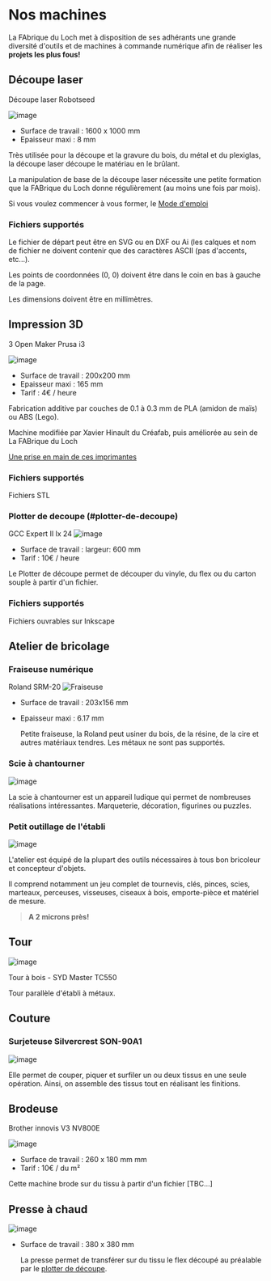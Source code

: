 # Nos machines

La FAbrique du Loch met à disposition de ses adhérants
une grande diversité d'outils et  de machines à commande numérique
afin de réaliser les **projets les plus fous!**

## Découpe laser
Découpe laser Robotseed

![image](https://www.lafabriqueduloch.com/wp-content/uploads/2016/07/decoupe-laser-1.jpg)

- Surface de travail : 1600 x 1000 mm
- Epaisseur maxi : 8 mm

Très utilisée pour la découpe et la gravure du bois, du métal et du plexiglas, la découpe laser découpe le matériau en le brûlant.  

La manipulation de base de la découpe laser nécessite une petite formation que la FABrique du Loch donne régulièrement (au moins une fois par mois).  

Si vous voulez commencer à vous former, le [Mode d'emploi](http://fablabo.net/wiki/Laser-Smoothignstech/Modedemploi)

### Fichiers supportés
Le fichier de départ peut être en SVG ou en DXF ou Ai (les calques et nom de fichier ne doivent contenir que des caractères ASCII (pas d'accents, etc...).

Les points de coordonnées (0, 0) doivent être dans le coin en bas à gauche de la page.

Les dimensions doivent être en millimètres.

## Impression 3D
3 Open Maker Prusa i3

![image](https://www.lafabriqueduloch.com/wp-content/uploads/2016/07/imprimante-3d-07-768x577.jpg)

- Surface de travail : 200x200 mm
- Epaisseur maxi : 165 mm
- Tarif : 4€ / heure

Fabrication additive par couches de 0.1 à 0.3 mm de PLA (amidon de maïs) ou ABS (Lego).  

Machine modifiée par Xavier Hinault du Créafab, puis améliorée au sein de La FABrique du Loch  

[Une prise en main de ces imprimantes](http://www.mon-club-elec.fr/openmakerprusai3/pdf/prise_en_main_open_maker_prusa_i3.pdf)

### Fichiers supportés
Fichiers STL

### Plotter de decoupe (#plotter-de-decoupe)
GCC Expert II lx 24
![image](https://www.lafabriqueduloch.com/wp-content/uploads/2016/08/Decoupe_Vinyle.jpg)
- Surface de travail : largeur: 600 mm
- Tarif : 10€ / heure

Le Plotter de découpe permet de découper du vinyle, du flex ou du carton souple à partir d'un fichier.

### Fichiers supportés
Fichiers ouvrables sur Inkscape

## Atelier de bricolage

### Fraiseuse numérique
Roland SRM-20
![Fraiseuse](https://www.lafabriqueduloch.com/wp-content/uploads/2016/08/fraiseuse-roland.jpg)
- Surface de travail : 203x156 mm
- Epaisseur maxi : 6.17 mm

	Petite fraiseuse, la Roland peut usiner du bois, de la résine, de la cire et autres matériaux tendres.
  Les métaux ne sont pas supportés.

### Scie à chantourner
![image](https://www.lafabriqueduloch.com/wp-content/uploads/2016/09/DSC_0300.jpg)

  La scie à chantourner est un appareil ludique qui permet de nombreuses réalisations intéressantes.
  Marqueterie, décoration, figurines ou puzzles.

### Petit outillage de l'établi
![image](https://www.lafabriqueduloch.com/wp-content/uploads/2016/09/FAB0778.jpg)

L'atelier est équipé de la plupart des outils nécessaires à tous bon bricoleur et concepteur d'objets.

Il comprend notamment un jeu complet de tournevis, clés, pinces, scies, marteaux, perceuses, visseuses, ciseaux à bois, emporte-pièce et matériel de mesure.

> **A 2 microns près!**

## Tour
![image](https://www.lafabriqueduloch.com/wp-content/uploads/2016/07/FAB0730.jpg)

Tour à bois - SYD Master TC550

Tour parallèle d'établi à métaux.

## Couture

### Surjeteuse Silvercrest SON-90A1
![image](https://www.lafabriqueduloch.com/wp-content/uploads/2016/07/couture-02-960x750.jpg)

Elle permet de couper, piquer et surfiler un ou deux tissus en une seule opération.
Ainsi, on assemble des tissus tout en réalisant les finitions.

## Brodeuse
Brother innovis V3 NV800E

![image](https://www.lafabriqueduloch.com/wp-content/uploads/2016/07/couture-05-768x511.jpg)

- Surface de travail : 260 x 180 mm mm
- Tarif : 10€ / du m²

Cette machine brode sur du tissu à partir d'un fichier [TBC...]

## Presse à chaud
![image](https://www.lafabriqueduloch.com/wp-content/uploads/2016/07/Decoupe-vinylepresse-a-chaud.jpg)

- Surface de travail : 380 x 380 mm

	La presse permet de transférer sur du tissu le flex découpé au préalable par le [plotter de découpe](#plotterdecoupe).
